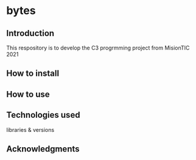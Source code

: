 # bytes
## Introduction
This respository is to develop the C3 progrmming project from MisionTIC 2021
## How to install
## How to use
## Technologies used 
libraries & versions
## Acknowledgments